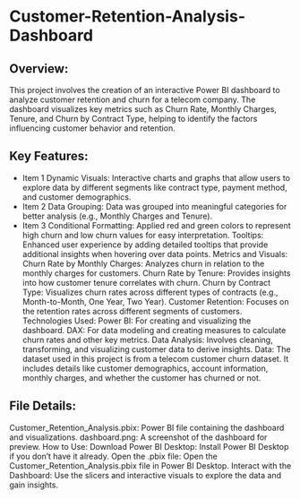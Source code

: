 # Customer-Retention-Analysis-Dashboard
## Overview:
This project involves the creation of an interactive Power BI dashboard to analyze customer retention and churn for a telecom company. The dashboard visualizes key metrics such as Churn Rate, Monthly Charges, Tenure, and Churn by Contract Type, helping to identify the factors influencing customer behavior and retention.

## Key Features:
- Item 1 Dynamic Visuals: Interactive charts and graphs that allow users to explore data by different segments like contract type, payment method, and customer demographics.
- Item 2 Data Grouping: Data was grouped into meaningful categories for better analysis (e.g., Monthly Charges and Tenure).
- Item 3 Conditional Formatting: Applied red and green colors to represent high churn and low churn values for easy interpretation.
Tooltips: Enhanced user experience by adding detailed tooltips that provide additional insights when hovering over data points.
Metrics and Visuals:
Churn Rate by Monthly Charges: Analyzes churn in relation to the monthly charges for customers.
Churn Rate by Tenure: Provides insights into how customer tenure correlates with churn.
Churn by Contract Type: Visualizes churn rates across different types of contracts (e.g., Month-to-Month, One Year, Two Year).
Customer Retention: Focuses on the retention rates across different segments of customers.
Technologies Used:
Power BI: For creating and visualizing the dashboard.
DAX: For data modeling and creating measures to calculate churn rates and other key metrics.
Data Analysis: Involves cleaning, transforming, and visualizing customer data to derive insights.
Data:
The dataset used in this project is from a telecom customer churn dataset. It includes details like customer demographics, account information, monthly charges, and whether the customer has churned or not.

## File Details:
Customer_Retention_Analysis.pbix: Power BI file containing the dashboard and visualizations.
dashboard.png: A screenshot of the dashboard for preview.
How to Use:
Download Power BI Desktop: Install Power BI Desktop if you don’t have it already.
Open the .pbix file: Open the Customer_Retention_Analysis.pbix file in Power BI Desktop.
Interact with the Dashboard: Use the slicers and interactive visuals to explore the data and gain insights.
